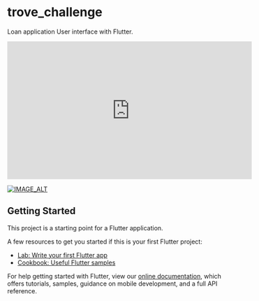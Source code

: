 # trove_challenge

Loan application User interface with Flutter.

<iframe width="560" height="315" src="https://www.youtube.com/embed/0fsfBd3O5eI" title="YouTube video player" frameborder="0" allow="accelerometer; autoplay; clipboard-write; encrypted-media; gyroscope; picture-in-picture" allowfullscreen></iframe>

[![IMAGE_ALT](https://img.youtube.com/vi/0fsfBd3O5eI/0.jpg)](https://www.youtube.com/watch?v=0fsfBd3O5eI)

## Getting Started

This project is a starting point for a Flutter application.

A few resources to get you started if this is your first Flutter project:

- [Lab: Write your first Flutter app](https://flutter.dev/docs/get-started/codelab)
- [Cookbook: Useful Flutter samples](https://flutter.dev/docs/cookbook)

For help getting started with Flutter, view our
[online documentation](https://flutter.dev/docs), which offers tutorials,
samples, guidance on mobile development, and a full API reference.

